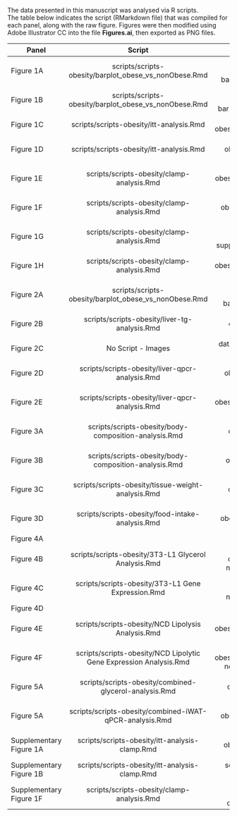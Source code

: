 The data presented in this manuscript was analysed via R scripts.  
The table below indicates the script (RMarkdown file) that was compiled for each panel, along with the raw figure.
Figures were then modified using Adobe Illustrator CC  into the file **Figures.ai**, then exported as PNG files.

| Panel | Script | Figure |
|-------|:---------------------------------:|:-----------------------------------------------------------------------------------:|
| Figure 1A | scripts/scripts-obesity/barplot_obese_vs_nonObese.Rmd | scripts/scripts-obesity/figures/clinical-barplots-cushing-bmi-1.pdf |
| Figure 1B | scripts/scripts-obesity/barplot_obese_vs_nonObese.Rmd | scripts/scripts-obesity/figures/clinical-barplots-cushing-homa-1.pdf |
| Figure 1C | scripts/scripts-obesity/itt-analysis.Rmd | scripts/scripts-obesity/figures/itt-lineplot-1.pdf |
| Figure 1D | scripts/scripts-obesity/itt-analysis.Rmd | scripts/scripts-obesity/figures/itt-fasting-glucose-1.pdf |
| Figure 1E | scripts/scripts-obesity/clamp-analysis.Rmd | scripts/scripts-obesity/figures/gir-barplot-hfd-1.pdf |
| Figure 1F | scripts/scripts-obesity/clamp-analysis.Rmd | scripts/scripts-obesity/figures/hgp-barplot-hfd-1.pdf |
| Figure 1G | scripts/scripts-obesity/clamp-analysis.Rmd | scripts/scripts-obesity/figures/egp-suppression-barplot-hfd-1.pdf |
| Figure 1H | scripts/scripts-obesity/clamp-analysis.Rmd | scripts/scripts-obesity/figures/gtr-barplot-hfd-insulin-1.pdf |
| Figure 2A | scripts/scripts-obesity/barplot_obese_vs_nonObese.Rmd | scripts/scripts-obesity/figures/clinical-barplots-cushing-alt-1.pdf |
| Figure 2B | scripts/scripts-obesity/liver-tg-analysis.Rmd | scripts/scripts-obesity/figures/liver-tg-barplot-1.pdf  |
| Figure 2C | No Script - Images | data/processed/HFD Dex Liver Images H&E.png |
| Figure 2D | scripts/scripts-obesity/liver-qpcr-analysis.Rmd | scripts/scripts-obesity/figures/liver-qpcr-srebf1-barplot-1.pdf |
| Figure 2E | scripts/scripts-obesity/liver-qpcr-analysis.Rmd | scripts/scripts-obesity/figures/liver-qpcr-fasn-barplot-1.pdf |
| Figure 3A | scripts/scripts-obesity/body-composition-analysis.Rmd | scripts/scripts-obesity/figures/weights-scatterplot-1.pdf |
| Figure 3B | scripts/scripts-obesity/body-composition-analysis.Rmd | scripts/scripts-obesity/figures/fat-mass-scatterplot-1.pdf |
| Figure 3C | scripts/scripts-obesity/tissue-weight-analysis.Rmd | scripts/scripts-obesity/figures/adipose-weight-barplot-1.pdf |
| Figure 3D | scripts/scripts-obesity/food-intake-analysis.Rmd | scripts/scripts-obesity/figures/overall-food-intake-1.pdf |
| Figure 4A |  | 
| Figure 4B | scripts/scripts-obesity/3T3-L1 Glycerol Analysis.Rmd | scripts/scripts-obesity/figures/glycerol-normalized-barplot-1.pdf |
| Figure 4C | scripts/scripts-obesity/3T3-L1 Gene Expression.Rmd | scripts/scripts-obesity/figures/Pnpla2-normalized-barplot-1.pdf |
| Figure 4D |  | 
| Figure 4E | scripts/scripts-obesity/NCD Lipolysis Analysis.Rmd | scripts/scripts-obesity/figures/dexamethasone-glycerol-ncd-1.pdf
| Figure 4F | scripts/scripts-obesity/NCD Lipolytic Gene Expression Analysis.Rmd | scripts/scripts-obesity/figures/dexamethasone-ncd-pnpla2-barplot-1.pdf |
| Figure 5A | scripts/scripts-obesity/combined-glycerol-analysis.Rmd | scripts/scripts-obesity/figures/ncd-hfd-glycerol-barplot-1.pdf |
| Figure 5A | scripts/scripts-obesity/combined-iWAT-qPCR-analysis.Rmd | scripts/scripts-obesity/figures/iwat-pnpla2-barplot-1.pdf |
| Supplementary Figure 1A | scripts/scripts-obesity/itt-analysis-clamp.Rmd | scripts/scripts-obesity/figures/itt-lineplot-normalized-1.pdf |
| Supplementary Figure 1B | scripts/scripts-obesity/itt-analysis-clamp.Rmd | scripts/scripts-obesity/itt-fasting-glucose-1.pdf |
| Supplementary Figure 1F | scripts/scripts-obesity/clamp-analysis.Rmd | scripts/scripts-obesity/figures/insulin-clearance-barplot-hfd-1 |